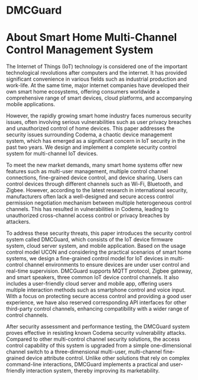 # DMCGuard
# About Smart Home Multi-Channel Control Management System

The Internet of Things (IoT) technology is considered one of the important technological revolutions after computers and the internet. It has provided significant convenience in various fields such as industrial production and work-life. At the same time, major internet companies have developed their own smart home ecosystems, offering consumers worldwide a comprehensive range of smart devices, cloud platforms, and accompanying mobile applications.

However, the rapidly growing smart home industry faces numerous security issues, often involving serious vulnerabilities such as user privacy breaches and unauthorized control of home devices. This paper addresses the security issues surrounding Codema, a chaotic device management system, which has emerged as a significant concern in IoT security in the past two years. We design and implement a complete security control system for multi-channel IoT devices.

To meet the new market demands, many smart home systems offer new features such as multi-user management, multiple control channel connections, fine-grained device control, and device sharing. Users can control devices through different channels such as Wi-Fi, Bluetooth, and Zigbee. However, according to the latest research in international security, manufacturers often lack a well-designed and secure access control permission negotiation mechanism between multiple heterogeneous control channels. This has resulted in vulnerabilities in Codema, leading to unauthorized cross-channel access control or privacy breaches by attackers.

To address these security threats, this paper introduces the security control system called DMCGuard, which consists of the IoT device firmware system, cloud server system, and mobile application. Based on the usage control model UCON and considering the practical scenarios of smart home systems, we design a fine-grained control model for IoT devices in multi-control channel environments to ensure devices are under user control and real-time supervision. DMCGuard supports MQTT protocol, Zigbee gateway, and smart speakers, three common IoT device control channels. It also includes a user-friendly cloud server and mobile app, offering users multiple interaction methods such as smartphone control and voice input. With a focus on protecting secure access control and providing a good user experience, we have also reserved corresponding API interfaces for other third-party control channels, enhancing compatibility with a wider range of control channels.

After security assessment and performance testing, the DMCGuard system proves effective in resisting known Codema security vulnerability attacks. Compared to other multi-control channel security solutions, the access control capability of this system is upgraded from a simple one-dimensional channel switch to a three-dimensional multi-user, multi-channel fine-grained device attribute control. Unlike other solutions that rely on complex command-line interactions, DMCGuard implements a practical and user-friendly interaction system, thereby improving its marketability.
